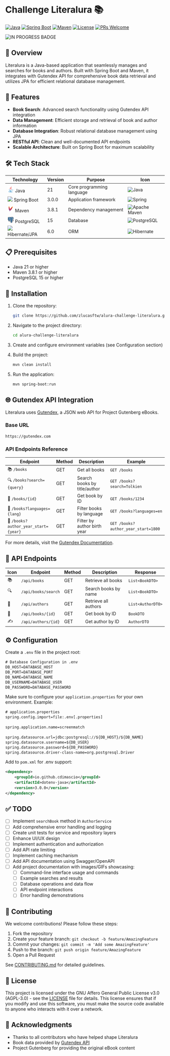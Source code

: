 # Challenge Literalura 📚

[![Java](https://img.shields.io/badge/Java-21-orange.svg)](https://www.oracle.com/java/)
[![Spring Boot](https://img.shields.io/badge/Spring%20Boot-3.0.0-brightgreen.svg)](https://spring.io/projects/spring-boot)
[![Maven](https://img.shields.io/badge/Maven-3.8.1-blue.svg)](https://maven.apache.org/)
[![License](https://img.shields.io/badge/License-AGPL%20v3-blue.svg)](https://www.gnu.org/licenses/agpl-3.0)
[![PRs Welcome](https://img.shields.io/badge/PRs-welcome-brightgreen.svg)](CONTRIBUTING.md)


![IN PROGRESS BADGE](http://img.shields.io/static/v1?label=STATUS&message=IN%20PROGRESS&color=GREEN&style=for-the-badge)

## 📖 Overview

Literalura is a Java-based application that seamlessly manages and searches for books and authors. Built with Spring Boot and Maven, it integrates with Gutendex API for comprehensive book data retrieval and utilizes JPA for efficient relational database management.

## 🚀 Features

- **Book Search**: Advanced search functionality using Gutendex API integration
- **Data Management**: Efficient storage and retrieval of book and author information
- **Database Integration**: Robust relational database management using JPA
- **RESTful API**: Clean and well-documented API endpoints
- **Scalable Architecture**: Built on Spring Boot for maximum scalability

## 🛠️ Tech Stack

<div align="center">

| Technology | Version | Purpose | Icon |
|------------|---------|----------|------|
| <img src="https://raw.githubusercontent.com/devicons/devicon/master/icons/java/java-original.svg" width="20"/> Java | 21 | Core programming language | ![Java](https://img.shields.io/badge/java-%23ED8B00.svg?style=for-the-badge&logo=openjdk&logoColor=white) |
| <img src="https://www.vectorlogo.zone/logos/springio/springio-icon.svg" width="20"/> Spring Boot | 3.0.0 | Application framework | ![Spring](https://img.shields.io/badge/spring-%236DB33F.svg?style=for-the-badge&logo=spring&logoColor=white) |
| <img src="https://raw.githubusercontent.com/devicons/devicon/master/icons/maven/maven-original.svg" width="20"/> Maven | 3.8.1 | Dependency management | ![Apache Maven](https://img.shields.io/badge/Apache%20Maven-C71A36?style=for-the-badge&logo=Apache%20Maven&logoColor=white) |
| <img src="https://raw.githubusercontent.com/devicons/devicon/master/icons/postgresql/postgresql-original.svg" width="20"/> PostgreSQL | 15 | Database | ![PostgreSQL](https://img.shields.io/badge/postgresql-%23316192.svg?style=for-the-badge&logo=postgresql&logoColor=white) |
| <img src="https://www.vectorlogo.zone/logos/hibernate/hibernate-icon.svg" width="20"/> Hibernate/JPA | 6.0 | ORM | ![Hibernate](https://img.shields.io/badge/Hibernate-59666C?style=for-the-badge&logo=Hibernate&logoColor=white) |

</div>

## 📋 Prerequisites

- Java 21 or higher
- Maven 3.8.1 or higher
- PostgreSQL 15 or higher

## 🔧 Installation

1. Clone the repository:
   ```sh
   git clone https://github.com/zlucasftw/alura-challenge-literalura.git
   ```

2. Navigate to the project directory:
   ```sh
   cd alura-challenge-literalura
   ```

3. Create and configure environment variables (see Configuration section)

4. Build the project:
   ```sh
   mvn clean install
   ```

5. Run the application:
   ```sh
   mvn spring-boot:run
   ```

## 🌐 Gutendex API Integration

Literalura uses [Gutendex](https://gutendex.com/), a JSON web API for Project Gutenberg eBooks.

### Base URL
```
https://gutendex.com
```

### API Endpoints Reference

| Endpoint | Method | Description | Example |
|----------|--------|-------------|---------|
| 📚 `/books` | GET | Get all books | `GET /books` |
| 🔍 `/books?search={query}` | GET | Search books by title/author | `GET /books?search=Tolkien` |
| 📖 `/books/{id}` | GET | Get book by ID | `GET /books/1234` |
| 📝 `/books?languages={lang}` | GET | Filter books by language | `GET /books?languages=en` |
| 👥 `/books?author_year_start={year}` | GET | Filter by author birth year | `GET /books?author_year_start=1800` |

For more details, visit the [Gutendex Documentation](https://gutendex.com/docs/).

## 🔌 API Endpoints

| Icon | Endpoint | Method | Description | Response |
|------|----------|--------|-------------|----------|
| 📚 | `/api/books` | GET | Retrieve all books | `List<BookDTO>` |
| 🔍 | `/api/books/search` | GET | Search books by name | `List<BookDTO>` |
| 👤 | `/api/authors` | GET | Retrieve all authors | `List<AuthorDTO>` |
| 📖 | `/api/books/{id}` | GET | Get book by ID | `BookDTO` |
| ✍️ | `/api/authors/{id}` | GET | Get author by ID | `AuthorDTO` |

## ⚙️ Configuration

Create a `.env` file in the project root:

```env
# Database Configuration in .env
DB_HOST=DATABASE_HOST
DB_PORT=DATABASE_PORT
DB_NAME=DATABASE_NAME
DB_USERNAME=DATABASE_USER
DB_PASSWORD=DATABASE_PASSWORD
```

Make sure to configure your `application.properties` for your own environment. Example:

```properties
# application.properties
spring.config.import=file:.env[.properties]

spring.application.name=screenmatch

spring.datasource.url=jdbc:postgresql://${DB_HOST}/${DB_NAME}
spring.datasource.username=${DB_USER}
spring.datasource.password=${DB_PASSWORD}
spring.datasource.driver-class-name=org.postgresql.Driver
```

Add to `pom.xml` for .env support:
```xml
<dependency>
    <groupId>io.github.cdimascio</groupId>
    <artifactId>dotenv-java</artifactId>
    <version>3.0.0</version>
</dependency>
```

## ✅ TODO

- [ ] Implement `searchBook` method in `AuthorService`
- [ ] Add comprehensive error handling and logging
- [ ] Create unit tests for service and repository layers
- [ ] Enhance UI/UX design
- [ ] Implement authentication and authorization
- [ ] Add API rate limiting
- [ ] Implement caching mechanism
- [ ] Add API documentation using Swagger/OpenAPI
- [ ] Add project documentation with images/GIFs showcasing:
    - [ ] Command-line interface usage and commands
    - [ ] Example searches and results
    - [ ] Database operations and data flow
    - [ ] API endpoint interactions
    - [ ] Error handling demonstrations

## 🤝 Contributing

We welcome contributions! Please follow these steps:

1. Fork the repository
2. Create your feature branch: `git checkout -b feature/AmazingFeature`
3. Commit your changes: `git commit -m 'Add some AmazingFeature'`
4. Push to the branch: `git push origin feature/AmazingFeature`
5. Open a Pull Request

See [CONTRIBUTING.md](CONTRIBUTING.md) for detailed guidelines.

## 📝 License

This project is licensed under the GNU Affero General Public License v3.0 (AGPL-3.0) - see the [LICENSE](LICENSE) file for details. This license ensures that if you modify and use this software, you must make the source code available to anyone who interacts with it over a network.

## 🙏 Acknowledgments

- Thanks to all contributors who have helped shape Literalura
- Book data provided by [Gutendex API](https://gutendex.com/)
- Project Gutenberg for providing the original eBook content

